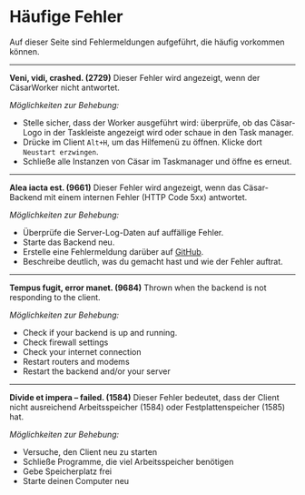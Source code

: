 # Häufige Fehler

Auf dieser Seite sind Fehlermeldungen aufgeführt, die häufig vorkommen können.

---

**Veni, vidi, crashed. (2729)**
Dieser Fehler wird angezeigt, wenn der CäsarWorker nicht antwortet.

*Möglichkeiten zur Behebung:*
- Stelle sicher, dass der Worker ausgeführt wird: überprüfe, ob das Cäsar-Logo in der Taskleiste angezeigt wird oder schaue in den Task manager.
- Drücke im Client `Alt+H`, um das Hilfemenü zu öffnen. Klicke dort `Neustart erzwingen`.
- Schließe alle Instanzen von Cäsar im Taskmanager und öffne es erneut.

---

**Alea iacta est. (9661)**
Dieser Fehler wird angezeigt, wenn das Cäsar-Backend mit einem internen Fehler (HTTP Code 5xx) antwortet.

*Möglichkeiten zur Behebung:*
- Überprüfe die Server-Log-Daten auf auffällige Fehler. 
- Starte das Backend neu.
- Erstelle eine Fehlermeldung darüber auf [GitHub](https://github.com/Jweinelt/Caesar/issues).
- Beschreibe deutlich, was du gemacht hast und wie der Fehler auftrat.

---

**Tempus fugit, error manet. (9684)**
Thrown when the backend is not responding to the client.

*Möglichkeiten zur Behebung:*
- Check if your backend is up and running.
- Check firewall settings
- Check your internet connection
- Restart routers and modems
- Restart the backend and/or your server

---

**Divide et impera – failed. (1584)**
Dieser Fehler bedeutet, dass der Client nicht ausreichend Arbeitsspeicher (1584) oder Festplattenspeicher (1585) hat.

*Möglichkeiten zur Behebung:*
- Versuche, den Client neu zu starten
- Schließe Programme, die viel Arbeitsspeicher benötigen
- Gebe Speicherplatz frei
- Starte deinen Computer neu